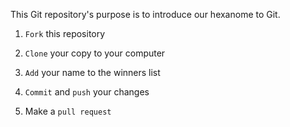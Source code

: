 This Git repository's purpose is to introduce our hexanome to Git.

1. `Fork` this repository

2. `Clone` your copy to your computer

3. `Add` your name to the winners list

4. `Commit` and `push` your changes

5. Make a `pull request`
